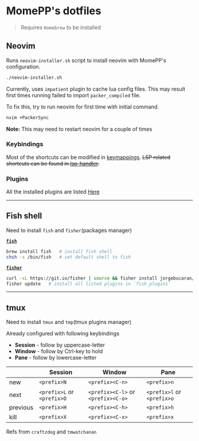 # MomePP's dotfiles
> Requires `Homebrew` to be installed

## Neovim
Runs `neovim-installer.sh` script to install neovim with MomePP's configuration.
``` bash
./neovim-installer.sh
```
Currently, uses `impatient` plugin to cache lua config files.
This may result first times running failed to import `packer_compiled` file.

To fix this, try to run neovim for first time with initial command.
``` bash
nvim +PackerSync
```
**Note:** This may need to restart neovim for a couple of times

### Keybindings
Most of the shortcuts can be modified in [keymappings](nvim/lua/keymappings.lua). ~~LSP related shortcuts can be found in [lsp-handler](nvim/lua/lsp-config/lsp-handler.lua).~~

### Plugins
All the installed plugins are listed [Here](nvim/lua/plugins.lua)

---

## Fish shell
Need to install `fish` and `fisher`(packages manager)

[**`fish`**](https://fishshell.com/)
``` bash
brew install fish   # install fish shell
chsh -s /bin/fish   # set default shell to fish
```

[**`fisher`**](https://github.com/jorgebucaran/fisher)
``` bash
curl -sL https://git.io/fisher | source && fisher install jorgebucaran/fisher   # install fisher
fisher update   # install all listed plugins in `fish_plugins`
```

---

## tmux
Need to install `tmux` and `tmp`(tmux plugins manager)

Already configured with following keybindings
- **Session** - follow by uppercase-letter
- **Window** - follow by Ctrl-key to hold
- **Pane** - follow by lowercase-letter

|| Session | Window | Pane |
|--- | --- | --- | --- |
|new  | `<prefix>N` | `<prefix><C-n>` | `<prefix>n` |
|next | `<prefix>L` or `<prefix>O` | `<prefix><C-l>` or `<prefix><C-o>` | `<prefix>l` or `<prefix>o` |
|previous | `<prefix>H` | `<prefix><C-h>` | `<prefix>h` |
|kill | `<prefix>X` | `<prefix><C-x>` | `<prefix>x` |

Refs from `craftzdog` and `tmwatchanan`

